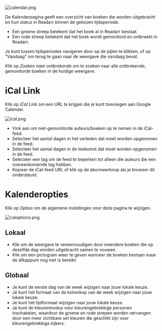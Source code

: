 ![calendar.png](/assets/readarr/calendar.png)

De Kalenderpagina geeft een overzicht van boeken die worden uitgebracht en hun status in Readarr binnen de gekozen tijdsperiode.

- Een groene streep betekent dat het boek al in Readarr bestaat.
- Een rode streep betekent dat het boek wordt gemonitord en ontbreekt in Readarr.

Je kunt tussen tijdsperiodes navigeren door op de pijlen te klikken, of op "Vandaag" om terug te gaan naar de weergave die vandaag bevat.

Klik op *Zoeken naar ontbrekende* om te zoeken naar alle ontbrekende, gemonitorde boeken in de huidige weergave.

# iCal Link

Klik op *iCal Link* om een URL te krijgen die je kunt toevoegen aan Google Calendar.

![ical.png](/assets/readarr/ical.png)

- Vink aan om niet-gemonitorde auteurs/boeken op te nemen in de iCal-feed.
- Selecteer het aantal dagen in het verleden dat moet worden opgenomen in de feed.
- Selecteer het aantal dagen in de toekomst dat moet worden opgenomen in de feed.
- Selecteer een tag om de feed te beperken tot alleen die auteurs die een overeenkomende tag hebben.
- Kopieer de iCal-feed URL of klik op de abonneerknop als je browser dit ondersteunt.

# Kalenderopties

Klik op *Opties* om de algemene instellingen voor deze pagina te wijzigen.

![caloptions.png](/assets/readarr/caloptions.png)

## Lokaal

- Klik om de weergave te vereenvoudigen door meerdere boeken die op dezelfde dag worden uitgebracht samen te vouwen.
- Klik om een pictogram weer te geven wanneer de boeken bestaan maar de afkappunt nog niet is bereikt.

## Globaal

- Je kunt de eerste dag van de week wijzigen naar jouw lokale keuze.
- Je kunt het formaat van de kolomkop van de week wijzigen naar jouw lokale keuze.
- Je kunt het tijdformaat wijzigen naar jouw lokale keuze.
- Je kunt de kleurenmodus voor kleurengebrekkige personen inschakelen, waardoor de groene en rode strepen worden vervangen door een meer zichtbare set kleuren die geschikt zijn voor kleurengebrekkige kijkers.